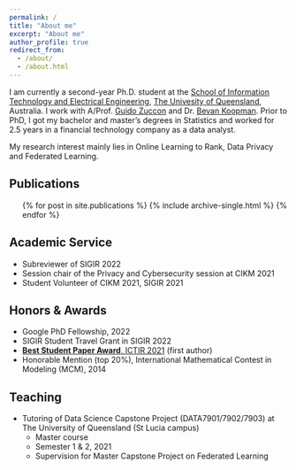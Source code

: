```yaml
---
permalink: /
title: "About me"
excerpt: "About me"
author_profile: true
redirect_from: 
  - /about/
  - /about.html
---
```


I am currently a second-year Ph.D. student at the [School of Information Technology and Electrical Engineering](https://itee.uq.edu.au/), [The Univesity of Queensland](https://www.uq.edu.au/), Australia. I work with A/Prof. [Guido Zuccon](http://ielab.io/people/guido-zuccon) and Dr. [Bevan Koopman](https://bevankoopman.github.io/). Prior to PhD, I got my bachelor and master’s degrees in Statistics and worked for 2.5 years in a financial technology company as a data analyst. 

My research interest mainly lies in Online Learning to Rank, Data Privacy and Federated Learning.

Publications
---
  <ul>{% for post in site.publications %}
    {% include archive-single.html %}
  {% endfor %}</ul>
  

Academic Service
---
* Subreviewer of SIGIR 2022 
* Session chair of the Privacy and Cybersecurity session at CIKM 2021
* Student Volunteer of CIKM 2021, SIGIR 2021


Honors & Awards
---
* Google PhD Fellowship, 2022
* SIGIR Student Travel Grant in SIGIR 2022
* [**Best Student Paper Award**, ICTIR 2021](https://ictir2021.org/awards/) (first author)
* Honorable Mention (top 20%), International Mathematical Contest in Modeling (MCM), 2014


Teaching
---
* Tutoring of Data Science Capstone Project (DATA7901/7902/7903) at The University of Queensland (St Lucia campus) 
  * Master course
  * Semester 1 & 2, 2021
  * Supervision for Master Capstone Project on Federated Learning


